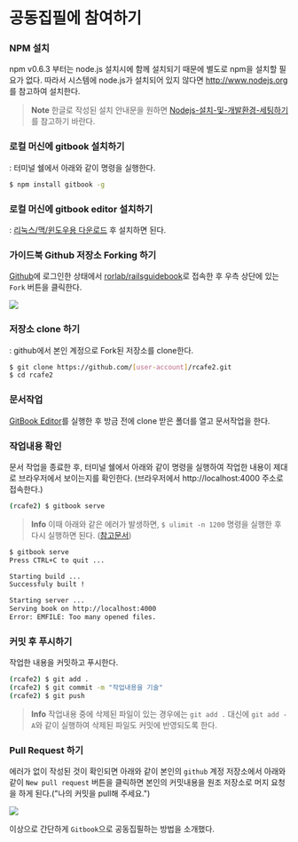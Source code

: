 # 공동집필에 참여하기

### NPM 설치

npm v0.6.3 부터는 node.js 설치시에 함께 설치되기 때문에 별도로 npm을 설치할 필요가 없다. 따라서 시스템에 node.js가 설치되어 있지 않다면 http://www.nodejs.org 를 참고하여 설치한다.

> **Note** 한글로 작성된 설치 안내문을 원하면  [Nodejs-설치-및-개발환경-세팅하기](http://inspiredjw.tistory.com/entry/Nodejs-설치-및-개발환경-세팅하기)를 참고하기 바란다.


### 로컬 머신에 gitbook 설치하기

: 터미널 쉘에서 아래와 같이 명령을 실행한다.

```bash
$ npm install gitbook -g
```

### 로컬 머신에 gitbook editor 설치하기

: [리눅스/맥/윈도우용 다운로드](https://github.com/GitbookIO/editor/releases) 후 설치하면 된다.

### 가이드북 Github 저장소 Forking 하기

[Github](https://github.com)에 로그인한 상태에서 [rorlab/railsguidebook](https://github.com/rorlab/railsguidebook)로 접속한 후 우측 상단에 있는 `Fork` 버튼을 클릭한다.

![](http://i1373.photobucket.com/albums/ag392/rorlab/Photobucket%20Desktop%20-%20RORLAB/rcafe/2016-12-22_20-12-10_zpsxnmtoly0.png)


### 저장소 clone 하기

: github에서 본인 계정으로 Fork된 저장소를 clone한다.

```bash
$ git clone https://github.com/[user-account]/rcafe2.git
$ cd rcafe2
```

### 문서작업

[GitBook Editor](https://github.com/GitbookIO/editor)를 실행한 후 방금 전에 clone 받은 폴더를 열고 문서작업을 한다.

### 작업내용 확인

문서 작업을 종료한 후, 터미널 쉘에서 아래와 같이 명령을 실행하여 작업한 내용이 제대로 브라우저에서 보이는지를 확인한다. (브라우저에서 http://localhost:4000 주소로 접속한다.)

```bash
(rcafe2) $ gitbook serve
```

> **Info** 이때 아래와 같은 에러가 발생하면, `$ ulimit -n 1200` 명령을 실행한 후 다시 실행하면 된다. ([참고문서](https://github.com/GitbookIO/gitbook/issues/214))

```bash
$ gitbook serve
Press CTRL+C to quit ...

Starting build ...
Successfuly built !

Starting server ...
Serving book on http://localhost:4000
Error: EMFILE: Too many opened files.
```


### 커밋 후 푸시하기

작업한 내용을 커밋하고 푸시한다.

```bash
(rcafe2) $ git add .
(rcafe2) $ git commit -m "작업내용을 기술"
(rcafe2) $ git push
```

> **Info** 작업내용 중에 삭제된 파일이 있는 경우에는 `git add .` 대신에 `git add -A`와 같이 실행하여 삭제된 파일도 커밋에 반영되도록 한다.


### Pull Request 하기

에러가 없이 작성된 것이 확인되면 아래와 같이 본인의 `github` 계정 저장소에서 아래와 같이 `New pull request` 버튼을 클릭하면 본인의 커밋내용을 원조 저장소로 머지 요청을 하게 된다.("나의 커밋을 pull해 주세요.")

![](http://i1373.photobucket.com/albums/ag392/rorlab/Photobucket%20Desktop%20-%20RORLAB/rcafe/2016-12-22_21-03-58_zps6pg01sgt.png)

이상으로 간단하게 `Gitbook`으로 공동집필하는 방법을 소개했다.

